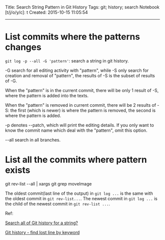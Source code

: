 Title: Search String Pattern in Git History
Tags: git; history; search
Notebook [t/j/o/y/c]: t
Created: 2015-10-15 11:05:54

------

# List commits where the patterns changes

`git log -p --all -G 'pattern'`: search a string in git history.

-G search for all editing activity with "pattern",
while -S only search for creation and removal of "pattern",
the results of -S is the subset of results of -G.

When the "pattern" is in the current commit,
there will be only 1 result of -S,
where the pattern is added into the texts.

When the "pattern" is removed in current commit,
there will be 2 results of -S:
the first (which is newer) is where the pattern is removed,
the second is where the pattern is added.

-p denotes --patch, which will print the editing details.
If you only want to know the commit name which deal with the "pattern",
omit this option.

--all search in all branches.

# List all the commits where pattern exists

git rev-list --all | xargs git grep moveImage

The oldest commit(last line of the output) in `git log ...` is the same
with the oldest commit in `git rev-list...`.
The newest commit in `git log ...` is the child of the newest commit
in `git rev-list ...`.

Ref: 

[Search all of Git history for a string?](http://stackoverflow.com/questions/4468361/search-all-of-git-history-for-a-string)

[Git history - find lost line by keyword](http://stackoverflow.com/questions/2839253/git-history-find-lost-line-by-keyword)
